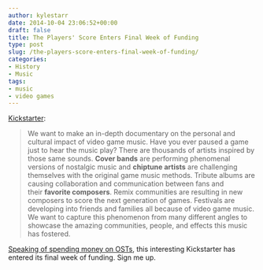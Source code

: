 ```yaml
---
author: kylestarr
date: 2014-10-04 23:06:52+00:00
draft: false
title: The Players' Score Enters Final Week of Funding
type: post
slug: /the-players-score-enters-final-week-of-funding/
categories:
- History
- Music
tags:
- music
- video games
---
```


[Kickstarter](https://www.kickstarter.com/projects/582594976/the-players-score-a-video-game-music-documentary):

> We want to make an in-depth documentary on the personal and cultural impact of video game music. Have you ever paused a game just to hear the music play? There are thousands of artists inspired by those same sounds. **Cover bands** are performing phenomenal versions of nostalgic music and **chiptune artists** are challenging themselves with the original game music methods. Tribute albums are causing collaboration and communication between fans and their **favorite composers**. Remix communities are resulting in new composers to score the next generation of games. Festivals are developing into friends and families all because of video game music. We want to capture this phenomenon from many different angles to showcase the amazing communities, people, and effects this music has fostered.

[Speaking of spending money on OSTs](/2014/10/04/grant-kirkhope-releases-banjo-kazooie-ost-on-bandcamp/), this interesting Kickstarter has entered its final week of funding. Sign me up.
